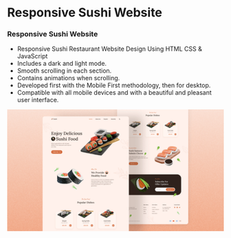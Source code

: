 # Responsive Sushi Website

### Responsive Sushi Website

-   Responsive Sushi Restaurant Website Design Using HTML CSS & JavaScript
-   Includes a dark and light mode.
-   Smooth scrolling in each section.
-   Contains animations when scrolling.
-   Developed first with the Mobile First methodology, then for desktop.
-   Compatible with all mobile devices and with a beautiful and pleasant user interface.

![preview img](/preview.png)
